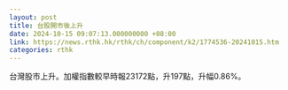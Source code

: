 ```yaml
---
layout: post
title: 台股開市後上升
date: 2024-10-15 09:07:13.000000000 +08:00
link: https://news.rthk.hk/rthk/ch/component/k2/1774536-20241015.htm
categories: rthk
---
```


台灣股市上升。加權指數較早時報23172點，升197點，升幅0.86%。
